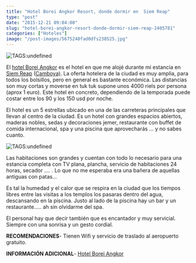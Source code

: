 ```yaml
---
title: "Hotel Borei Angkor Resort, donde dormir en  Siem Reap"
type: "post"
date: "2015-12-21 09:04:00"
slug: "hotel-borei-angkor-resort-donde-dormir-siem-reap-2405781"
categories: ["Hoteles"]
image: "/post-images/5675240fad0dfs238525.jpg"
---
```


![ TAGS:undefined](/post-images/5675240fad0dfs238525.jpg "entrada al hotel Borei Angkor")  
  
El [hotel Borei Angkor](http://www.booking.com/hotel/kh/borei.html?aid=1294466&no_rooms=1&group_adults=1) es el hotel en que me alojé durante mi estancia en [Siem Reap](http://www.missviajes.com/siem-reap-templos-angkor-2403658) ([Camboya)](http://www.missviajes.com/camboya-secretos-siem-reap-25273). La oferta hotelera de la ciudad es muy amplia, para todos los bolsillos, pero en general es bastante económica. Las distancias son muy cortas y moverse en tuk tuk supone unos 4000 riels por persona (aprox 1 euro). Este hotel en concreto, dependiendo de la temporada puede costar entre los 90 y los 150 usd por noche.  
  
El hotel es un 5 estrellas ubicado en una de las carreteras principales que llevan al centro de la ciudad. Es un hotel con grandes espacios abiertos, maderas nobles, sedas y decoraciones jemer, restaurante con buffet de comida internacional, spa y una piscina que aprovecharás ... y no sabes cuanto.  
  
![ TAGS:undefined](/post-images/567523123b3a1s79971.jpg "habitación standard hotel Borei Angkor")  
  
Las habitaciones son grandes y cuentan con todo lo necesario para una estancia completa con TV plana, plancha, servicio de habitaciones 24 horas, secador .... . Lo que no me esperaba era una bañera de aquellas antiguas con patas...  
  
Es tal la humedad y el calor que se respira en la ciudad que los tiempos libres entre las visitas a los templos los pasaras dentro del agua, descansando en la piscina. Justo al lado de la piscina hay un bar y un restaurante..... ah sin olvidarme del spa.  
  
El personal hay que decir también que es encantador y muy servicial. Siempre con una sonrisa y un gesto cordial.  
  
**RECOMENDACIONES**- Tienen Wifi y servicio de traslado al aeropuerto gratuito.

**INFORMACIÓN ADICIONAL**- [Hotel Borei Angkor](http://www.booking.com/hotel/kh/borei.html?aid=1294466&no_rooms=1&group_adults=1)